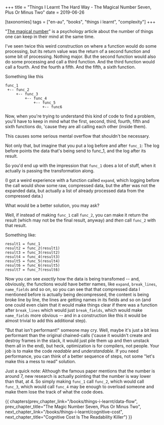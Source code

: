 +++
title = "Things I Learnt The Hard Way - The Magical Number Seven, Plus Or Minus Two"
date = 2019-06-26

[taxonomies]
tags = ["en-au", "books", "things i learnt", "complexity"]
+++

"[The magical number](https://en.wikipedia.org/wiki/The_Magical_Number_Seven,_Plus_or_Minus_Two)" 
is a psychology article about the number of things one can keep in their mind
at the same time.

<!-- more -->

I've seen twice this weird construction on where a function would do some
processing, but its return value was the return of a second function and
some bit of processing. Nothing major. But the second function would also do
some processing and call a third function. And the third function would call a
fourth. And the fourth a fifth. And the fifth, a sixth function.

Something like this

```
func_1
 +-- func_2
     +-- func_3
	     +-- func_4
		     +-- func_5
			     +-- func6
```

Now, when you're trying to understand this kind of code to find a problem,
you'll have to keep in mind what the first, second, third, fourth, fifth and
sixth functions do, 'cause they are all calling each other (inside them).

This causes some serious mental overflow that shouldn't be necessary.

Not only that, but imagine that you put a log before and after `func_1`: The
log before points the data that's being send to func_1, and the log after its
result.

So you'd end up with the impression that `func_1` does a lot of stuff, when it
actually is passing the transformation along.

(I got a weird experience with a function called `expand`, which logging
before the call would show some raw, compressed data, but the after was not
the expanded data, but actually a list of already processed data from the
compressed data.)

What would be a better solution, you may ask?

Well, if instead of making `func_1` call `func_2`, you can make it return the
result (which may not be the final result, anyway) and _then_ call `func_2`
with that result.

Something like:

```
result1 = func_1
result2 = func_2(result1)
result3 = func_3(result2)
result4 = func_4(result3)
result5 = func_5(result4)
result6 = func_6(result5)
result7 = func_7(result6)
```

Now you can see _exactly_ how the data is being transfomed -- and, obviously,
the functions would have better names, like `expand`, `break_lines`,
`name_fields` and so on, so you can see that that compressed data I mentioned
before is actually being decompressed, the content is being broke line by
line, the lines are getting names in its fields and so on (and one could even
claim that it would make things clear if there was a function after
`break_lines` which would just `break_fields`, which would make `name_fields`
more obvious -- and in a construction like this it would be almost trivial to
add this additional step).

"But that isn't performant!" someone may cry. Well, maybe it's just a bit less
performant than the original chained-calls ('cause it wouldn't create and
destroy frames in the stack, it would just pile them up and then unstack them
all in the end), but heck, optimization is for compilers, not people. Your job
is to make the code _readable_ and _understandable_. If you need performance,
you can think of a better sequence of steps, not some "let's make this a mess
to read" solution.

Just a quick note: Although the famous paper mentions that the number is
around 7, new research is actually pointing that the number is way lower than
that, at 4. So simply making `func_1` call `func_2`, which would call
`func_3`, which would call `func_4` may be enough to overload someone and make
them lose the track of what the code does.

{{ chapters(prev_chapter_link="/books/things-i-learnt/data-flow", prev_chapter_title="The Magic Number Seven, Plus Or Minus Two", next_chapter_link="/books/things-i-learnt/cognitive-cost", next_chapter_title="Cognitive Cost Is The Readability Killer") }}
